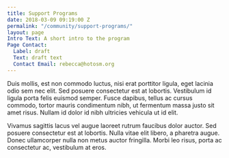 ```yaml
---
title: Support Programs
date: 2018-03-09 09:19:00 Z
permalink: "/community/support-programs/"
layout: page
Intro Text: A short intro to the program
Page Contact:
  Label: draft
  Text: draft text
  Contact Email: rebecca@hotosm.org
---
```


Duis mollis, est non commodo luctus, nisi erat porttitor ligula, eget lacinia odio sem nec elit. Sed posuere consectetur est at lobortis. Vestibulum id ligula porta felis euismod semper. Fusce dapibus, tellus ac cursus commodo, tortor mauris condimentum nibh, ut fermentum massa justo sit amet risus. Nullam id dolor id nibh ultricies vehicula ut id elit.

Vivamus sagittis lacus vel augue laoreet rutrum faucibus dolor auctor. Sed posuere consectetur est at lobortis. Nulla vitae elit libero, a pharetra augue. Donec ullamcorper nulla non metus auctor fringilla. Morbi leo risus, porta ac consectetur ac, vestibulum at eros.